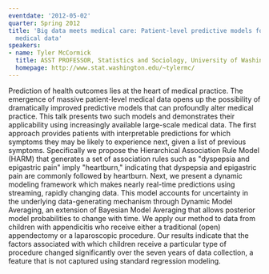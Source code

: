 ```yaml
---
eventdate: '2012-05-02'
quarter: Spring 2012
title: 'Big data meets medical care: Patient-level predictive models for large-scale
  medical data'
speakers:
- name: Tyler McCormick
  title: ASST PROFESSOR, Statistics and Sociology, University of Washington
  homepage: http://www.stat.washington.edu/~tylermc/
---
```

Prediction of health outcomes lies at the heart of medical practice. The emergence of massive patient-level medical data opens up the possibility of dramatically improved predictive models that can profoundly alter medical practice. This talk presents two such models and demonstrates their applicability using increasingly available large-scale medical data. The first approach provides patients with interpretable predictions for which symptoms they may be likely to experience next, given a list of previous symptoms. Specifically we propose the Hierarchical Association Rule Model (HARM) that generates a set of association rules such as &quot;dyspepsia and epigastric pain&quot; imply &quot;heartburn,&quot; indicating that dyspepsia and epigastric pain are commonly followed by heartburn. Next, we present a dynamic modeling framework which makes nearly real-time predictions using streaming, rapidly changing data. This model accounts for uncertainty in the underlying data-generating mechanism through Dynamic Model Averaging, an extension of Bayesian Model Averaging that allows posterior model probabilities to change with time. We apply our method to data from children with appendicitis who receive either a traditional (open) appendectomy or a laparoscopic procedure. Our results indicate that the factors associated with which children receive a particular type of procedure changed significantly over the seven years of data collection, a feature that is not captured using standard regression modeling.